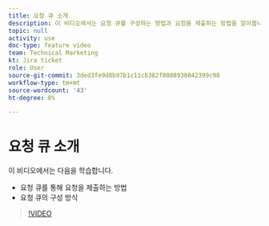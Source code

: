 ```yaml
---
title: 요청 큐 소개
description: 이 비디오에서는 요청 큐를 구성하는 방법과 요청을 제출하는 방법을 알아봅니다.
topic: null
activity: use
doc-type: feature video
team: Technical Marketing
kt: Jira ticket
role: User
source-git-commit: 3ded3fe9d8b97b1c11cb382f8088930842399c98
workflow-type: tm+mt
source-wordcount: '43'
ht-degree: 0%

---
```


# 요청 큐 소개

이 비디오에서는 다음을 학습합니다.

* 요청 큐를 통해 요청을 제출하는 방법
* 요청 큐의 구성 방식

>[!VIDEO](https://video.tv.adobe.com/v/335220/?quality=12)
